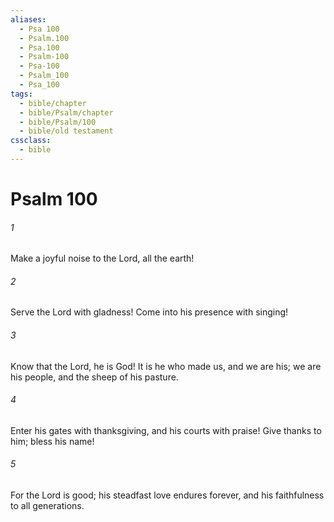 ```yaml
---
aliases:
  - Psa 100
  - Psalm.100
  - Psa.100
  - Psalm-100
  - Psa-100
  - Psalm_100
  - Psa_100
tags:
  - bible/chapter
  - bible/Psalm/chapter
  - bible/Psalm/100
  - bible/old testament
cssclass:
  - bible
---
```


# Psalm 100

###### 1
Make a joyful noise to the Lord, all the earth!
###### 2
Serve the Lord with gladness!   Come into his presence with singing!
###### 3
Know that the Lord, he is God! It is he who made us, and we are his; we are his people, and the sheep of his pasture.
###### 4
Enter his gates with thanksgiving, and his courts with praise! Give thanks to him; bless his name!
###### 5
For the Lord is good; his steadfast love endures forever, and his faithfulness to all generations.


